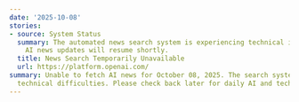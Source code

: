 ```yaml
---
date: '2025-10-08'
stories:
- source: System Status
  summary: The automated news search system is experiencing technical issues. Daily
    AI news updates will resume shortly.
  title: News Search Temporarily Unavailable
  url: https://platform.openai.com/
summary: Unable to fetch AI news for October 08, 2025. The search system encountered
  technical difficulties. Please check back later for daily AI and tech news updates.
---
```


<!-- Generated with AI web search 2025-10-08 13:07 UTC -->
